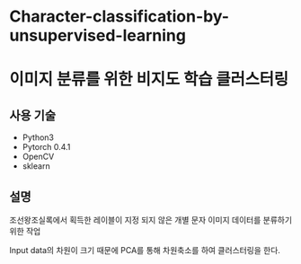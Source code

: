 # Character-classification-by-unsupervised-learning

# 이미지 분류를 위한 비지도 학습 클러스터링

## 사용 기술

* Python3
* Pytorch 0.4.1
* OpenCV
* sklearn


## 설명

조선왕조실록에서 획득한 레이블이 지정 되지 않은 개별 문자 이미지 데이터를 분류하기 위한 작업

Input data의 차원이 크기 때문에 PCA를 통해 차원축소를 하여 클러스터링을 한다.



